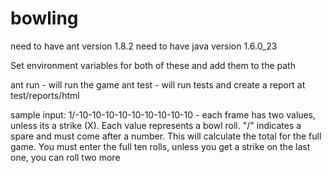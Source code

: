 bowling
=======
need to have ant version 1.8.2
need to have java version 1.6.0_23

Set environment variables for both of these and add them to the path

ant run - will run the game
ant test - will run tests and create a report at test/reports/html

sample input:
1/-10-10-10-10-10-10-10-10-10 - each frame has two values, unless its a strike (X). Each value represents a bowl roll.
"/" indicates a spare and must come
after a number. This will calculate the total for the full game. You must enter the full ten rolls, 
unless you get a strike on the last one, you can roll
two more
